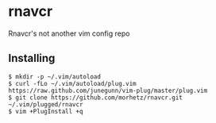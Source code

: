 rnavcr
======

Rnavcr's not another vim config repo

## Installing

```
$ mkdir -p ~/.vim/autoload
$ curl -fLo ~/.vim/autoload/plug.vim https://raw.github.com/junegunn/vim-plug/master/plug.vim
$ git clone https://github.com/morhetz/rnavcr.git ~/.vim/plugged/rnavcr
$ vim +PlugInstall +q
```
